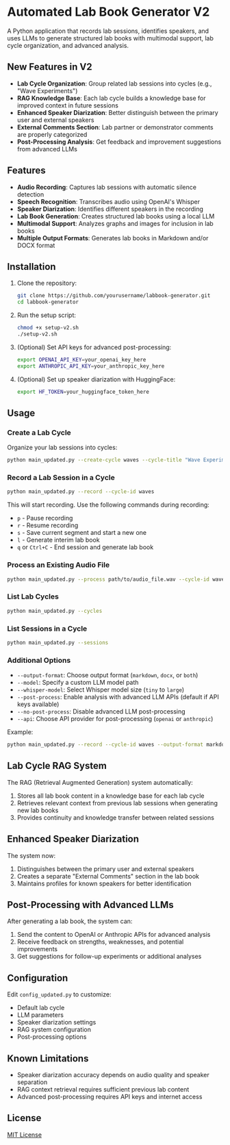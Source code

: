 # Automated Lab Book Generator V2

A Python application that records lab sessions, identifies speakers, and uses LLMs to generate structured lab books with multimodal support, lab cycle organization, and advanced analysis.

## New Features in V2

- **Lab Cycle Organization**: Group related lab sessions into cycles (e.g., "Wave Experiments")
- **RAG Knowledge Base**: Each lab cycle builds a knowledge base for improved context in future sessions
- **Enhanced Speaker Diarization**: Better distinguish between the primary user and external speakers
- **External Comments Section**: Lab partner or demonstrator comments are properly categorized
- **Post-Processing Analysis**: Get feedback and improvement suggestions from advanced LLMs

## Features

- **Audio Recording**: Captures lab sessions with automatic silence detection
- **Speech Recognition**: Transcribes audio using OpenAI's Whisper
- **Speaker Diarization**: Identifies different speakers in the recording
- **Lab Book Generation**: Creates structured lab books using a local LLM
- **Multimodal Support**: Analyzes graphs and images for inclusion in lab books
- **Multiple Output Formats**: Generates lab books in Markdown and/or DOCX format

## Installation

1. Clone the repository:
   ```bash
   git clone https://github.com/yourusername/labbook-generator.git
   cd labbook-generator
   ```

2. Run the setup script:
   ```bash
   chmod +x setup-v2.sh
   ./setup-v2.sh
   ```

3. (Optional) Set API keys for advanced post-processing:
   ```bash
   export OPENAI_API_KEY=your_openai_key_here
   export ANTHROPIC_API_KEY=your_anthropic_key_here
   ```

4. (Optional) Set up speaker diarization with HuggingFace:
   ```bash
   export HF_TOKEN=your_huggingface_token_here
   ```

## Usage

### Create a Lab Cycle

Organize your lab sessions into cycles:

```bash
python main_updated.py --create-cycle waves --cycle-title "Wave Experiments" --cycle-desc "Lab experiments focusing on wave properties and interference"
```

### Record a Lab Session in a Cycle

```bash
python main_updated.py --record --cycle-id waves
```

This will start recording. Use the following commands during recording:
- `p` - Pause recording
- `r` - Resume recording
- `s` - Save current segment and start a new one
- `l` - Generate interim lab book
- `q` or `Ctrl+C` - End session and generate lab book

### Process an Existing Audio File

```bash
python main_updated.py --process path/to/audio_file.wav --cycle-id waves
```

### List Lab Cycles

```bash
python main_updated.py --cycles
```

### List Sessions in a Cycle

```bash
python main_updated.py --sessions
```

### Additional Options

- `--output-format`: Choose output format (`markdown`, `docx`, or `both`)
- `--model`: Specify a custom LLM model path
- `--whisper-model`: Select Whisper model size (`tiny` to `large`)
- `--post-process`: Enable analysis with advanced LLM APIs (default if API keys available)
- `--no-post-process`: Disable advanced LLM post-processing
- `--api`: Choose API provider for post-processing (`openai` or `anthropic`)

Example:
```bash
python main_updated.py --record --cycle-id waves --output-format markdown --whisper-model small --api anthropic
```

## Lab Cycle RAG System

The RAG (Retrieval Augmented Generation) system automatically:
1. Stores all lab book content in a knowledge base for each lab cycle
2. Retrieves relevant context from previous lab sessions when generating new lab books
3. Provides continuity and knowledge transfer between related sessions

## Enhanced Speaker Diarization

The system now:
1. Distinguishes between the primary user and external speakers
2. Creates a separate "External Comments" section in the lab book
3. Maintains profiles for known speakers for better identification

## Post-Processing with Advanced LLMs

After generating a lab book, the system can:
1. Send the content to OpenAI or Anthropic APIs for advanced analysis
2. Receive feedback on strengths, weaknesses, and potential improvements
3. Get suggestions for follow-up experiments or additional analyses

## Configuration

Edit `config_updated.py` to customize:
- Default lab cycle
- LLM parameters 
- Speaker diarization settings
- RAG system configuration
- Post-processing options

## Known Limitations

- Speaker diarization accuracy depends on audio quality and speaker separation
- RAG context retrieval requires sufficient previous lab content
- Advanced post-processing requires API keys and internet access

## License

[MIT License](LICENSE)